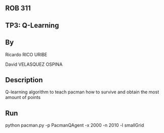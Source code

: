 ## ROB 311
## TP3: Q-Learning
## By
Ricardo RICO URIBE

David VELASQUEZ OSPINA
## Description
Q-learning algorithm to teach pacman how to survive and obtain the most amount of points
## Run
python pacman.py -p PacmanQAgent -x 2000 -n 2010 -l smallGrid
